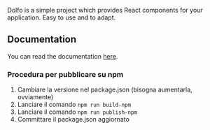 Dolfo is a simple project which provides React components for your application. Easy to use and to adapt.

## Documentation
You can read the documentation [here](http://mygraphic.altervista.org/components/).

### Procedura per pubblicare su npm
1. Cambiare la versione nel package.json (bisogna aumentarla, ovviamente)
2. Lanciare il comando `npm run build-npm`
3. Lanciare il comando `npm run publish-npm`
4. Committare il package.json aggiornato
